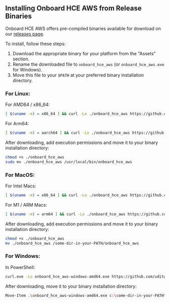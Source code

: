 ## Installing Onboard HCE AWS from Release Binaries

Onboard HCE AWS offers pre-compiled binaries available for download on our [releases page](https://github.com/uditgaurav/onboard_hce_aws/releases).

To install, follow these steps:
1. Download the appropriate binary for your platform from the "Assets" section.
2. Rename the downloaded file to `onboard_hce_aws` (or `onboard_hce_aws.exe` for Windows).
3. Move this file to your `$PATH` at your preferred binary installation directory.

### For Linux:

For AMD64 / x86_64:

```bash
[ $(uname -m) = x86_64 ] && curl -Lo ./onboard_hce_aws https://github.com/uditgaurav/onboard_hce_aws/releases/download/0.1.0/cli-linux-amd64
```

For Arm64:

```bash
[ $(uname -m) = aarch64 ] && curl -Lo ./onboard_hce_aws https://github.com/uditgaurav/onboard_hce_aws/releases/download/0.1.0/cli-linux-arm64
```

After downloading, add execution permissions and move it to your binary installation directory:

```bash
chmod +x ./onboard_hce_aws
sudo mv ./onboard_hce_aws /usr/local/bin/onboard_hce_aws
```
### For MacOS:

For Intel Macs:

```bash
[ $(uname -m) = x86_64 ] && curl -Lo ./onboard_hce_aws https://github.com/uditgaurav/onboard_hce_aws/releases/download/0.1.0/cli-darwin-amd64
```

For M1 / ARM Macs:

```bash
[ $(uname -m) = arm64 ] && curl -Lo ./onboard_hce_aws https://github.com/uditgaurav/onboard_hce_aws/releases/download/0.1.0/cli-darwin-arm64
```

After downloading, add execution permissions and move it to your binary installation directory:

```bash
chmod +x ./onboard_hce_aws
mv ./onboard_hce_aws /some-dir-in-your-PATH/onboard_hce_aws
```

### For Windows:

In PowerShell:

```bash
curl.exe -Lo onboard_hce_aws-windows-amd64.exe https://github.com/uditgaurav/onboard_hce_aws/releases/download/0.1.0/cli-windows-amd64
```

After downloading, move it to your binary installation directory:

```bash
Move-Item .\onboard_hce_aws-windows-amd64.exe c:\some-dir-in-your-PATH\onboard_hce_aws.exe
```
